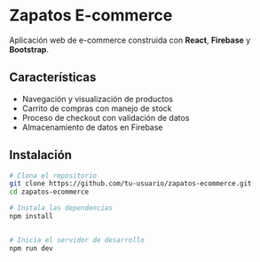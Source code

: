 # Zapatos E-commerce

Aplicación web de e-commerce construida con **React**, **Firebase** y **Bootstrap**.

## Características

- Navegación y visualización de productos
- Carrito de compras con manejo de stock
- Proceso de checkout con validación de datos
- Almacenamiento de datos en Firebase

## Instalación

```bash
# Clona el repositorio
git clone https://github.com/tu-usuario/zapatos-ecommerce.git
cd zapatos-ecommerce

# Instala las dependencias
npm install


# Inicia el servidor de desarrollo
npm run dev
```
